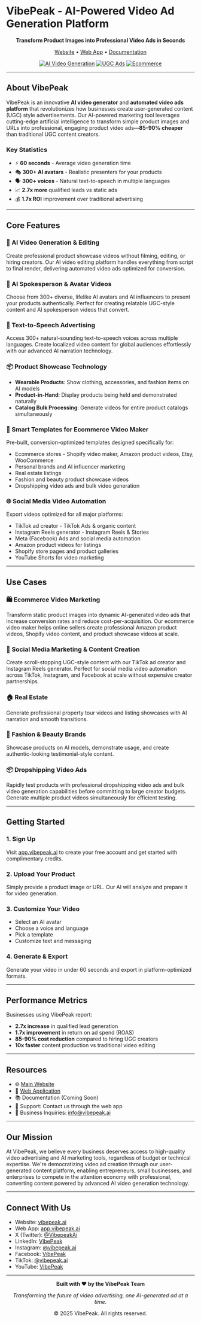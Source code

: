 # VibePeak - AI-Powered Video Ad Generation Platform

<div align="center">

**Transform Product Images into Professional Video Ads in Seconds**

[Website](https://vibepeak.ai) • [Web App](https://app.vibepeak.ai) • [Documentation](#)

[![AI Video Generation](https://img.shields.io/badge/AI-Video%20Generation-blue)](https://app.vibepeak.ai)
[![UGC Ads](https://img.shields.io/badge/UGC-Content%20Creator-green)](https://vibepeak.ai)
[![Ecommerce](https://img.shields.io/badge/Ecommerce-Optimized-orange)](https://vibepeak.ai)

</div>

---

## About VibePeak

VibePeak is an innovative **AI video generator** and **automated video ads platform** that revolutionizes how businesses create user-generated content (UGC) style advertisements. Our AI-powered marketing tool leverages cutting-edge artificial intelligence to transform simple product images and URLs into professional, engaging product video ads—**85-90% cheaper** than traditional UGC content creators.

### Key Statistics

- ⚡ **60 seconds** - Average video generation time
- 🎭 **300+ AI avatars** - Realistic presenters for your products
- 🗣️ **300+ voices** - Natural text-to-speech in multiple languages
- 📈 **2.7x more** qualified leads vs static ads
- 💰 **1.7x ROI** improvement over traditional advertising

---

## Core Features

### 🎥 AI Video Generation & Editing
Create professional product showcase videos without filming, editing, or hiring creators. Our AI video editing platform handles everything from script to final render, delivering automated video ads optimized for conversion.

### 👤 AI Spokesperson & Avatar Videos
Choose from 300+ diverse, lifelike AI avatars and AI influencers to present your products authentically. Perfect for creating relatable UGC-style content and AI spokesperson videos that convert.

### 🎤 Text-to-Speech Advertising
Access 300+ natural-sounding text-to-speech voices across multiple languages. Create localized video content for global audiences effortlessly with our advanced AI narration technology.

### 📦 Product Showcase Technology
- **Wearable Products**: Show clothing, accessories, and fashion items on AI models
- **Product-in-Hand**: Display products being held and demonstrated naturally
- **Catalog Bulk Processing**: Generate videos for entire product catalogs simultaneously

### 🎨 Smart Templates for Ecommerce Video Maker
Pre-built, conversion-optimized templates designed specifically for:
- Ecommerce stores - Shopify video maker, Amazon product videos, Etsy, WooCommerce
- Personal brands and AI influencer marketing
- Real estate listings
- Fashion and beauty product showcase videos
- Dropshipping video ads and bulk video generation

### 🌐 Social Media Video Automation
Export videos optimized for all major platforms:
- TikTok ad creator - TikTok Ads & organic content
- Instagram Reels generator - Instagram Reels & Stories
- Meta (Facebook) Ads and social media automation
- Amazon product videos for listings
- Shopify store pages and product galleries
- YouTube Shorts for video marketing

---

## Use Cases

### 🛍️ Ecommerce Video Marketing
Transform static product images into dynamic AI-generated video ads that increase conversion rates and reduce cost-per-acquisition. Our ecommerce video maker helps online sellers create professional Amazon product videos, Shopify video content, and product showcase videos at scale.

### 📱 Social Media Marketing & Content Creation
Create scroll-stopping UGC-style content with our TikTok ad creator and Instagram Reels generator. Perfect for social media video automation across TikTok, Instagram, and Facebook at scale without expensive creator partnerships.

### 🏠 Real Estate
Generate professional property tour videos and listing showcases with AI narration and smooth transitions.

### 👗 Fashion & Beauty Brands
Showcase products on AI models, demonstrate usage, and create authentic-looking testimonial-style content.

### 📦 Dropshipping Video Ads
Rapidly test products with professional dropshipping video ads and bulk video generation capabilities before committing to large creator budgets. Generate multiple product videos simultaneously for efficient testing.

---

## Getting Started

### 1. Sign Up
Visit [app.vibepeak.ai](https://app.vibepeak.ai) to create your free account and get started with complimentary credits.

### 2. Upload Your Product
Simply provide a product image or URL. Our AI will analyze and prepare it for video generation.

### 3. Customize Your Video
- Select an AI avatar
- Choose a voice and language
- Pick a template
- Customize text and messaging

### 4. Generate & Export
Generate your video in under 60 seconds and export in platform-optimized formats.

---

## Performance Metrics

Businesses using VibePeak report:

- **2.7x increase** in qualified lead generation
- **1.7x improvement** in return on ad spend (ROAS)
- **85-90% cost reduction** compared to hiring UGC creators
- **10x faster** content production vs traditional video editing

---

## Resources

- 🌐 [Main Website](https://vibepeak.ai)
- 🚀 [Web Application](https://app.vibepeak.ai)
- 📚 Documentation (Coming Soon)
- 💬 Support: Contact us through the web app
- 📧 Business Inquiries: info@vibepeak.ai

---

## Our Mission

At VibePeak, we believe every business deserves access to high-quality video advertising and AI marketing tools, regardless of budget or technical expertise. We're democratizing video ad creation through our user-generated content platform, enabling entrepreneurs, small businesses, and enterprises to compete in the attention economy with professional, converting content powered by advanced AI video generation technology.

---

## Connect With Us

- Website: [vibepeak.ai](https://vibepeak.ai)
- Web App: [app.vibepeak.ai](https://app.vibepeak.ai)
- X (Twitter): [@VibepeakAi](https://x.com/VibepeakAi)
- LinkedIn: [VibePeak](https://www.linkedin.com/company/vibepeak)
- Instagram: [@vibepeak.ai](https://www.instagram.com/vibepeak.ai/)
- Facebook: [VibePeak](https://www.facebook.com/profile.php?id=61575554003495)
- TikTok: [@vibepeak.ai](https://www.tiktok.com/@vibepeak.ai)
- YouTube: [VibePeak](https://www.youtube.com/channel/UCWnlJOCfMszSqGqDUzqLmRA)

---

<div align="center">

**Built with ❤️ by the VibePeak Team**

*Transforming the future of video advertising, one AI-generated ad at a time.*

© 2025 VibePeak. All rights reserved.

</div>
